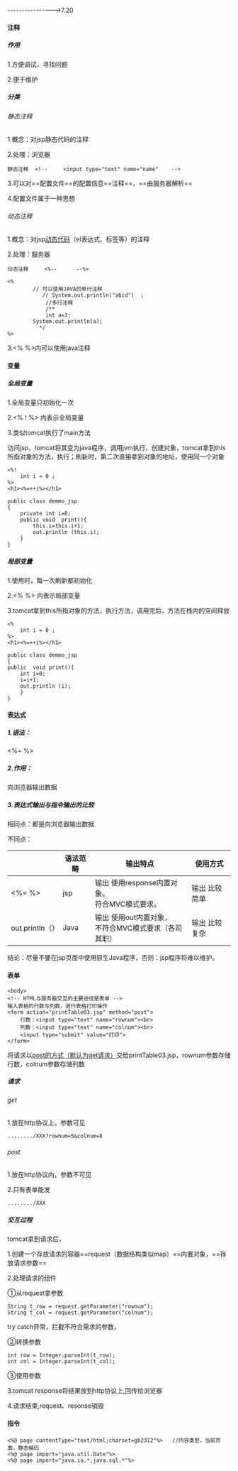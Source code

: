---------------->7.20

#### 注释

##### 作用

1.方便调试，寻找问题

2.便于维护

##### 分类

###### 静态注释

1.概念：对jsp静态代码的注释

2.处理：浏览器

~~~
静态注释  <!--     <input type="text" name="name"    -->
~~~

3.可以对==配置文件==的配置信息==注释==，==由服务器解析==

4.配置文件属于一种思想

###### 动态注释

1.概念：对jsp<u>动态代码</u>（el表达式、标签等）的注释

2.处理：服务器

~~~
动态注释     <%--      --%>
~~~

~~~
<%
		// 可以使用JAVA的单行注释
		   // System.out.println("abcd")  ;
		 	//多行注释
		   	/** 
			int a=3;
        System.out.println(a);
		  */
%>
~~~

3.<% %>内可以使用java注释

#### 变量

##### 全局变量

1.全局变量只初始化一次

2.<% !  %>    内表示全局变量

3.类似tomcat执行了main方法

访问jsp，tomcat将其变为java程序，调用jvm执行，创建对象，tomcat拿到this所指对象的方法，执行；刷新时，第二次直接拿到对象的地址，使用同一个对象

~~~
<%!
	int i = 0 ;
%>
<h1><%=++i%></h1>
~~~

~~~
public class demmo_jsp
{
	private int i=0;
 	public void  print(){    
 		this.i=this.i+1;
 		out.println (this.i);
 	}
}
~~~

##### 局部变量

1.使用时，每一次刷新都初始化

2.<%   %>    内表示局部变量

3.tomcat拿到this所指对象的方法，执行方法，调用完后，方法在栈内的空间释放

~~~
<%
	int i = 0 ;
%>
<h1><%=++i%></h1>
~~~

~~~
public class demmo_jsp
{ 
public  void print(){
 	int i=0;
  	i=i+1;
 	out.println (i);
	}
}
~~~

#### 表达式

##### 1.语法：

<%=     %>

##### 2.作用：

向浏览器输出数据

##### 3.表达式输出与指令输出的比较

 相同点：都是向浏览器输出数据

不同点：

|                 | 语法范畴 | 输出特点                                                 | 使用方式      |
| --------------- | -------- | -------------------------------------------------------- | ------------- |
| <%=     %>      | jsp      | 输出 使用response内置对象。<br/>符合MVC模式要求。        | 输出 比较简单 |
| out.println（） | Java     | 输出 使用out内置对象，<br/>不符合MVC模式要求（各司其职） | 输出 比较复杂 |

 结论：尽量不要在jsp页面中使用原生Java程序，否则：jsp程序将难以维护。

#### 表单

~~~
<body>
<!-- HTML与服务器交互的主要途径是表单 -->
输入表格的行数与列数，进行表格打印操作
<form action="printTable03.jsp" method="post">
	行数：<input type="text" name="rownum"><br>
	列数：<input type="text" name="colnum"><br>
	<input type="submit" value="打印">
</form>
~~~

将请求以<u>post的方式（默认为get请求）</u>交给printTable03.jsp，rownum参数存储行数，colnum参数存储列数

##### 请求

###### get

1.放在http协议上，参数可见

~~~~
......../XXX?rownum=5&colnum=8
~~~~

###### post

1.放在http协议内，参数不可见

2.只有表单能发

~~~
......../XXX
~~~

##### 交互过程

tomcat拿到请求后，

1.创建一个存放请求的容器==request（数据结构类似map）==内置对象，==存放请求参数==

2.处理请求的组件

①从request拿参数

~~~
String t_row = request.getParameter("rownum");
String t_col = request.getParameter("colnum");
~~~

try   catch异常，拦截不符合需求的参数，

②转换参数

~~~
int row = Integer.parseInt(t_row);
int col = Integer.parseInt(t_col);
~~~

③使用参数

3.tomcat     response将结果放到http协议上,回传给浏览器

4.请求结束,request、resonse销毁

#### 指令

~~~
<%@ page contentType="text/html;charset=gb2312"%>   //内容类型，当前页面，静态编码  
<%@ page import="java.util.Date"%>  
<%@ page import="java.io.*,java.sql.*"%> 
~~~

